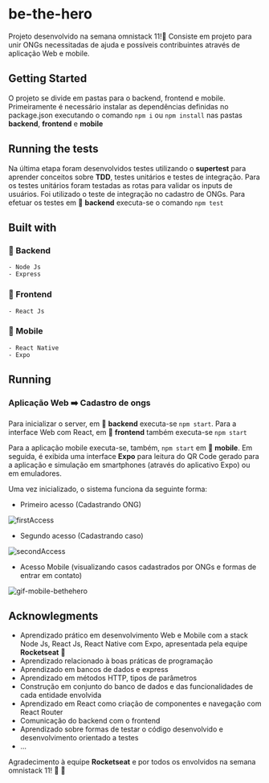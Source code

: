 # be-the-hero
Projeto desenvolvido na semana omnistack 11!:rocket:
Consiste em projeto para unir ONGs necessitadas de ajuda e possíveis contribuintes através de aplicação Web e mobile.

## Getting Started
O projeto se divide em pastas para o backend, frontend e mobile. 
Primeiramente é necessário instalar as dependências definidas no package.json executando o comando
		`npm i` ou `npm install`
nas pastas **backend**, **frontend** e **mobile**

## Running the tests
Na última etapa foram desenvolvidos testes utilizando o **supertest** para aprender conceitos sobre **TDD**, testes unitários e testes de integração.
Para os testes unitários foram testadas as rotas para validar os inputs de usuários. Foi utilizado o teste de integração no cadastro de ONGs. 
Para efetuar os testes em :open_file_folder: **backend** executa-se o comando `npm test`
 
## Built with

### :wrench: Backend
	- Node Js
	- Express
### :art: Frontend
	- React Js
### :iphone: Mobile
	- React Native
	- Expo

## Running
### Aplicação Web :arrow_right: Cadastro de ongs
Para inicializar o server, em :open_file_folder: **backend** executa-se `npm start`. 
Para a interface Web com React, em :open_file_folder: **frontend** também executa-se `npm start`

Para a aplicação mobile executa-se, também, `npm start` em :open_file_folder: **mobile**. Em seguida, é exibida uma interface **Expo** para leitura do QR Code gerado para a aplicação e simulação em smartphones (através do aplicativo Expo) ou em emuladores. 

Uma vez inicializado, o sistema funciona da seguinte forma:

- Primeiro acesso (Cadastrando ONG)

![firstAccess](https://user-images.githubusercontent.com/55497871/79358567-be2fcb00-7f17-11ea-8e3c-540e8faf092e.gif)

- Segundo acesso (Cadastrando caso)

![secondAccess](https://user-images.githubusercontent.com/55497871/79358894-38f8e600-7f18-11ea-8bb4-c13b0325d400.gif)

- Acesso Mobile (visualizando casos cadastrados por ONGs e formas de entrar em contato)

![gif-mobile-bethehero](https://user-images.githubusercontent.com/55497871/79359031-6f366580-7f18-11ea-8b3c-61bebb98ada3.gif)

## Acknowlegments 
- Aprendizado prático em desenvolvimento Web e Mobile com a stack Node Js, React Js, React Native com Expo, apresentada pela equipe **Rocketseat** :rocket:
- Aprendizado relacionado à boas práticas de programação
- Aprendizado em bancos de dados e express
- Aprendizado em métodos HTTP, tipos de parâmetros
- Construção em conjunto do banco de dados e das funcionalidades de cada entidade envolvida
- Aprendizado em React como criação de componentes e navegação com React Router
- Comunicação do backend com o frontend
- Aprendizado sobre formas de testar o código desenvolvido e desenvolvimento orientado a testes
- ...

Agradecimento à equipe **Rocketseat** e por todos os envolvidos na semana omnistack 11! :rocket: :yellow_heart:
